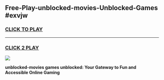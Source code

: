 
## Free-Play-unblocked-movies-Unblocked-Games #exvjw
<h3>
<a href="https://news.freeplayer.one?title=unblocked-movies&ref=8M">CLICK TO PLAY</a></h3>
<hr>

<h3>
<a href="https://news.freeplayer.one?title=unblocked-movies&ref=8M">CLICK 2 PLAY</a>
  
</h3>

<a href="https://news.freeplayer.one?title=unblocked-movies&ref=8M"><img src="https://clearcache.store/games.png"></a>


**unblocked-movies games unblocked: Your Gateway to Fun and Accessible Online Gaming**
